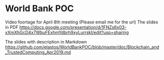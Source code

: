 # World Bank POC
Video foortage for April 8th meeting (Please email me for the url)
The slides in PDF
<https://docs.google.com/presentation/d/1FNZs6x03-xXmXhGcD4x7WbuFExhmYdbrh9xyLurrskI/edit?usp=sharing>

The slides with description in Markdown
https://github.com/elastos/WorldBankPOC/blob/master/doc/Blockchain_and_TrustedComputing_Apr2019.md
